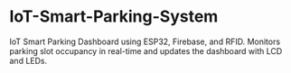 # IoT-Smart-Parking-System
 IoT Smart Parking Dashboard using ESP32, Firebase, and RFID. Monitors parking slot occupancy in real-time and updates the dashboard with LCD and LEDs. 
